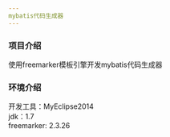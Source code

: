 ```yaml
---
mybatis代码生成器
---
```

### 项目介绍
使用freemarker模板引擎开发mybatis代码生成器
### 环境介绍
开发工具：MyEclipse2014<br />
jdk：1.7<br />
freemarker: 2.3.26<br />

